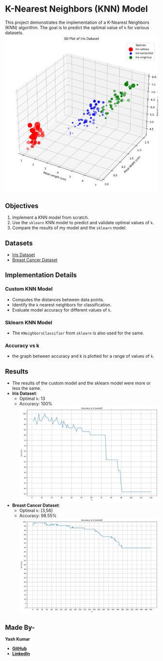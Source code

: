 
# K-Nearest Neighbors (KNN) Model

This project demonstrates the implementation of a K-Nearest Neighbors (KNN) algorithm. The goal is to predict the optimal value of `k` for various datasets.
![knn](images/knn.png)
## Objectives
1. Implement a KNN model from scratch.
2. Use the `sklearn` KNN model to predict and validate optimal values of `k`.
3. Compare the results of my model and the `sklearn` model.

## Datasets
- [Iris Dataset](https://www.kaggle.com/uciml/iris)
- [Breast Cancer Dataset](https://www.kaggle.com/uciml/breast-cancer-wisconsin-data)

## Implementation Details

### Custom KNN Model

- Computes the distances between data points.
- Identify the `k` nearest neighbors for classification.
- Evaluate model accuracy for different values of `k`.

### Sklearn KNN Model
- The `KNeighborsClassifier` from `sklearn` is also used for the same. 

### Accuracy vs k
- the graph between accuracy and k is plotted for a range of values of `k`.

## Results
- The results of the custom model and the sklearn model were more or less the same.
- **Iris Dataset**:
  - Optimal `k`: 13
  - Accuracy: 100%
![Iris: Accuracy vs k](images/iris.png)
- **Breast Cancer Dataset**:
  - Optimal `k`: [3,56]
  - Accuracy: 98.55%
![Breast Cancer: Accuracy vs k](images/breastcancer.png)
## Made By-
**Yash Kumar**
- [**GitHub**](https://github.com/yashk1690)
- [**LinkedIn**](https://www.linkedin.com/in/yash-kumar-504649323)




